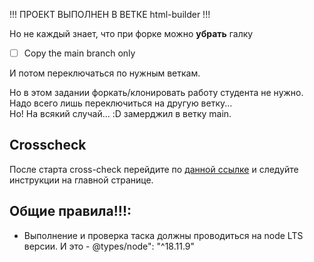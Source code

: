 !!! ПРОЕКТ ВЫПОЛНЕН В ВЕТКЕ html-builder !!!

Но не каждый знает, что при форке можно **убрать** галку  

- [ ] Copy the main branch only

И потом переключаться по нужным веткам.  

Но в этом задании форкать/клонировать работу студента не нужно.  
Надо всего лишь переключиться на другую ветку...  
Но! На всякий случай... :D  замерджил в ветку main. 

## Crosscheck

После старта cross-check перейдите по [данной ссылке](https://github.com/EvgeniiMal/HTML-builder/wiki/HTML-builder-crosscheck) и следуйте инструкции на главной странице. 

## Общие правила!!!:
- Выполнение и проверка таска должны проводиться на node LTS версии. И это - @types/node": "^18.11.9"